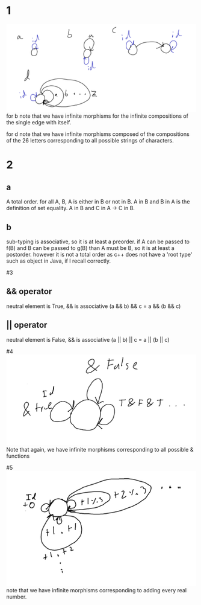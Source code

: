 # 1
![chapter 3 exercise 1a-d](chapter_3/ch3_1a-d.png)
for b note that we have infinite morphisms for the infinite compositions of the single edge with itself.

for d note that we have infinite morphisms composed of the compositions of the 26 letters corresponding to all possible strings of characters.

# 2
## a
A total order. for all A, B, A is either in B or not in B. A in B and B in A is the definition of set equality. A in B and C in A -> C in B. 

## b
sub-typing is associative, so it is at least a preorder. if A can be passed to f(B) and B can be passed to g(B) than A must be B, so it is at least a postorder. however it is not a total order as c++ does not have a 'root type' such as object in Java, if I recall correctly.

#3
## && operator
neutral element is True, && is associative (a && b) && c = a && (b && c)

## || operator

neutral element is False, && is associative (a || b) || c = a || (b || c)

#4
![chapter 3 exercise 4](chapter_3/ch3_4.png)
Note that again, we have infinite morphisms corresponding to all possible & functions

#5
![chapter 3 exercise 5](chapter_3/ch3_5.png)
note that we have infinite morphisms corresponding to adding every real number.
